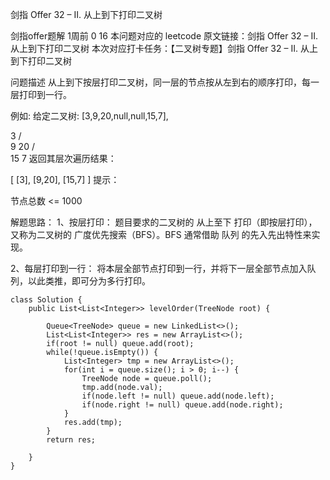 剑指 Offer 32 – II. 从上到下打印二叉树

剑指offer题解
1周前
0
16
本问题对应的 leetcode 原文链接：剑指 Offer 32 – II. 从上到下打印二叉树
本次对应打卡任务：【二叉树专题】剑指 Offer 32 – II. 从上到下打印二叉树

问题描述
从上到下按层打印二叉树，同一层的节点按从左到右的顺序打印，每一层打印到一行。

例如:
给定二叉树: [3,9,20,null,null,15,7],

3
/ \
9  20
/  \
15   7
返回其层次遍历结果：

[
[3],
[9,20],
[15,7]
]
提示：

节点总数 <= 1000


解题思路：
1、按层打印： 题目要求的二叉树的 从上至下 打印（即按层打印），又称为二叉树的 广度优先搜索（BFS）。BFS 通常借助 队列 的先入先出特性来实现。

2、每层打印到一行： 将本层全部节点打印到一行，并将下一层全部节点加入队列，以此类推，即可分为多行打印。


```
class Solution {
    public List<List<Integer>> levelOrder(TreeNode root) {

        Queue<TreeNode> queue = new LinkedList<>();
        List<List<Integer>> res = new ArrayList<>();
        if(root != null) queue.add(root);
        while(!queue.isEmpty()) {
            List<Integer> tmp = new ArrayList<>();
            for(int i = queue.size(); i > 0; i--) {
                TreeNode node = queue.poll();
                tmp.add(node.val);
                if(node.left != null) queue.add(node.left);
                if(node.right != null) queue.add(node.right);
            }
            res.add(tmp);
        }
        return res;
        
    }
}
```